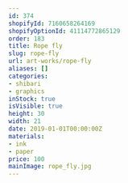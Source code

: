 ```yaml
---
id: 374
shopifyId: 7160658264169
shopifyOptionId: 41114772865129
order: 183
title: Rope fly
slug: rope-fly
url: art-works/rope-fly
aliases: []
categories:
- shibari
- graphics
inStock: true
isVisible: true
height: 30
width: 21
date: 2019-01-01T00:00:00Z
materials:
- ink
- paper
price: 100
mainImage: rope_fly.jpg
---
```

